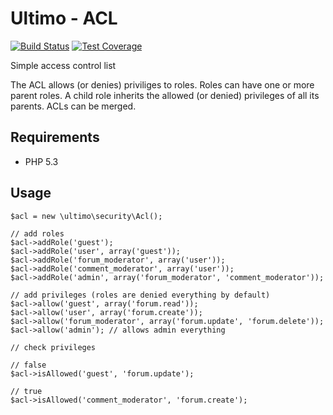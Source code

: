 # Ultimo - ACL
[![Build Status](https://travis-ci.org/robvanaarle/ultimo-acl.svg?branch=master)](https://travis-ci.org/robvanaarle/ultimo-acl)
[![Test Coverage](https://lima.codeclimate.com/github/robvanaarle/ultimo-acl/badges/coverage.svg)](https://lima.codeclimate.com/github/robvanaarle/ultimo-acl/coverage)

Simple access control list

The ACL allows (or denies) priviliges to roles. Roles can have one or more parent roles. A child role inherits the allowed (or denied) privileges of all its parents. ACLs can be merged.

## Requirements
* PHP 5.3

## Usage

	$acl = new \ultimo\security\Acl();
	
	// add roles
	$acl->addRole('guest');
	$acl->addRole('user', array('guest'));
	$acl->addRole('forum_moderator', array('user'));
	$acl->addRole('comment_moderator', array('user'));
	$acl->addRole('admin', array('forum_moderator', 'comment_moderator'));
	
	// add privileges (roles are denied everything by default)
	$acl->allow('guest', array('forum.read'));
	$acl->allow('user', array('forum.create'));
	$acl->allow('forum_moderator', array('forum.update', 'forum.delete'));
	$acl->allow('admin'); // allows admin everything
	
	// check privileges
	
	// false
	$acl->isAllowed('guest', 'forum.update');
	
	// true
	$acl->isAllowed('comment_moderator', 'forum.create');
